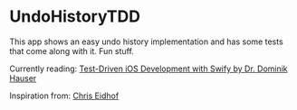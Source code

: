 # UndoHistoryTDD

This app shows an easy undo history implementation and has some tests that come along with it. Fun stuff.

Currently reading: [Test-Driven iOS Development with Swify by Dr. Dominik Hauser](https://www.packtpub.com/application-development/test-driven-ios-development-swift)

Inspiration from: [Chris Eidhof](http://chris.eidhof.nl/post/undo-history-in-swift/)
